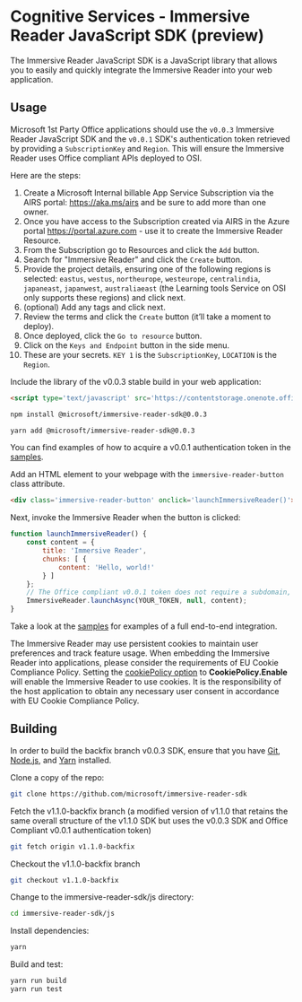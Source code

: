 # Cognitive Services - Immersive Reader JavaScript SDK (preview)

The Immersive Reader JavaScript SDK is a JavaScript library that allows you to easily and quickly integrate the Immersive Reader into your web application.

## Usage

Microsoft 1st Party Office applications should use the `v0.0.3` Immersive Reader JavaScript SDK and the `v0.0.1` SDK's authentication token retrieved by providing a `SubscriptionKey` and `Region`. This will ensure the Immersive Reader uses Office compliant APIs deployed to OSI.

Here are the steps:

1. Create a Microsoft Internal billable App Service Subscription via the AIRS portal: https://aka.ms/airs and be sure to add more than one owner.
1. Once you have access to the Subscription created via AIRS in the Azure portal https://portal.azure.com - use it to create the Immersive Reader Resource.
1. From the Subscription go to Resources and click the `Add` button.
1. Search for "Immersive Reader" and click the `Create` button.
1. Provide the project details, ensuring one of the following regions is selected: `eastus`, `westus`, `northeurope`, `westeurope`, `centralindia`, `japaneast`, `japanwest`, `australiaeast` (the Learning tools Service on OSI only supports these regions) and click next.
1. (optional) Add any tags and click next.
1. Review the terms and click the `Create` button (it’ll take a moment to deploy).
1. Once deployed, click the `Go to resource` button.
1. Click on the `Keys and Endpoint` button in the side menu.
1. These are your secrets. `KEY 1` is the `SubscriptionKey`, `LOCATION` is the `Region`.

Include the library of the v0.0.3 stable build in your web application:

```html
<script type='text/javascript' src='https://contentstorage.onenote.office.net/onenoteltir/immersivereadersdk/immersive-reader-sdk.0.0.3.js'></script>
```

```bash
npm install @microsoft/immersive-reader-sdk@0.0.3
```

```bash
yarn add @microsoft/immersive-reader-sdk@0.0.3
```

You can find examples of how to acquire a v0.0.1 authentication token in the [samples](./samples).

Add an HTML element to your webpage with the `immersive-reader-button` class attribute.

```html
<div class='immersive-reader-button' onclick='launchImmersiveReader()'></div>
```

Next, invoke the Immersive Reader when the button is clicked:

```javascript
function launchImmersiveReader() {
    const content = {
        title: 'Immersive Reader',
        chunks: [ {
            content: 'Hello, world!'
        } ]
    };
    // The Office compliant v0.0.1 token does not require a subdomain, use null instead.
    ImmersiveReader.launchAsync(YOUR_TOKEN, null, content);
}
```

Take a look at the [samples](./samples) for examples of a full end-to-end integration.

The Immersive Reader may use persistent cookies to maintain user preferences and track feature usage. When embedding the Immersive Reader into applications, please consider the requirements of EU Cookie Compliance Policy. Setting the [cookiePolicy option](./src/options.ts) to **CookiePolicy.Enable** will enable the Immersive Reader to use cookies. It is the responsibility of the host application to obtain any necessary user consent in accordance with EU Cookie Compliance Policy.

## Building

In order to build the backfix branch v0.0.3 SDK, ensure that you have [Git](https://git-scm.com/downloads), [Node.js](https://nodejs.org/), and [Yarn](https://yarnpkg.com/) installed.

Clone a copy of the repo:

```bash
git clone https://github.com/microsoft/immersive-reader-sdk
```

Fetch the v1.1.0-backfix branch (a modified version of v1.1.0 that retains the same overall structure of the v1.1.0 SDK but uses the v0.0.3 SDK and Office Compliant v0.0.1 authentication token)
```bash
git fetch origin v1.1.0-backfix
```

Checkout the v1.1.0-backfix branch

```bash
git checkout v1.1.0-backfix
```

Change to the immersive-reader-sdk/js directory:

```bash
cd immersive-reader-sdk/js
```

Install dependencies:

```bash
yarn
```

Build and test:

```bash
yarn run build
yarn run test
```
